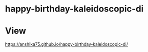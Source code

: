 # happy-birthday-kaleidoscopic-di

# View
https://anshika75.github.io/happy-birthday-kaleidoscopic-di/

